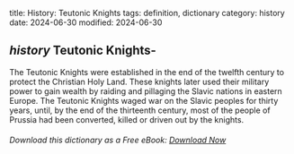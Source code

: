 title: History: Teutonic Knights
tags: definition, dictionary
category: history
date: 2024-06-30
modified: 2024-06-30

## _history_ Teutonic Knights-
The Teutonic Knights were established in the
 end of the twelfth century to protect the Christian Holy Land.
 These knights later used their military power to gain wealth
 by raiding and pillaging the Slavic nations in eastern Europe. The
 Teutonic Knights waged war on the Slavic peoples for thirty years,
 until, by the end of the thirteenth century, most of the people of
 Prussia had been converted, killed or driven out by the knights.



###### Download *this* dictionary as a Free eBook: [Download Now]({static}static/SerfHistoryDictionary.pdf)

